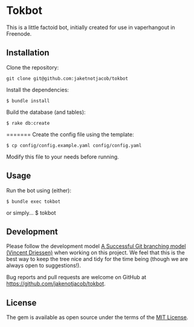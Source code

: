 # Tokbot

This is a little factoid bot, initially created for use in vaperhangout in Freenode.

## Installation

Clone the repository:

```
git clone git@github.com:jaketnotjacob/tokbot
```

Install the dependencies:

    $ bundle install

Build the database (and tables):

    $ rake db:create

=======
Create the config file using the template:

    $ cp config/config.example.yaml config/config.yaml

Modify this file to your needs before running.

## Usage

Run the bot using (either):

    $ bundle exec tokbot
or simply...
    $ tokbot

## Development

Please follow the development model [A Successful Git branching model (Vincent Driessen)](http://nvie.com/posts/a-successful-git-branching-model/) when working on this project.  We feel that this is the best way to keep the tree nice and tidy for the time being (though we are always open to suggestions!).

Bug reports and pull requests are welcome on GitHub at https://github.com/jakenotjacob/tokbot.

## License

The gem is available as open source under the terms of the [MIT License](http://opensource.org/licenses/MIT).

